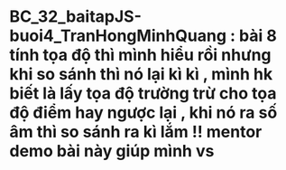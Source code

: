 # BC_32_baitapJS-buoi4_TranHongMinhQuang : bài 8 tính tọa độ thì mình hiểu rồi nhưng khi so sánh thì nó lại kì kì , mình hk biết là lấy tọa độ trường trừ cho tọa độ điểm hay ngược lại , khi nó ra số âm thì so sánh ra kì lắm !! mentor demo bài này giúp mình vs
